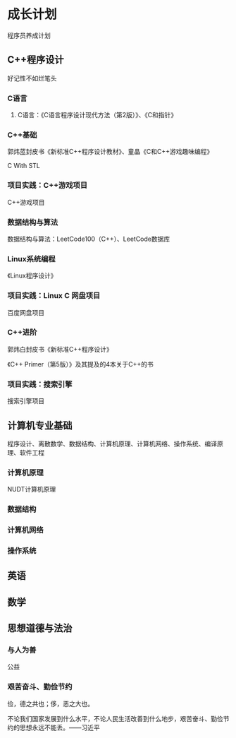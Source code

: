 # 成长计划

程序员养成计划

## C++程序设计

好记性不如烂笔头

### C语言

1. C语言：《C语言程序设计现代方法（第2版）》、《C和指针》

### C++基础

郭炜蓝封皮书《新标准C++程序设计教材》、童晶《C和C++游戏趣味编程》

C With STL

### 项目实践：C++游戏项目

C++游戏项目

### 数据结构与算法

数据结构与算法：LeetCode100（C++）、LeetCode数据库

### Linux系统编程

《Linux程序设计》

### 项目实践：Linux C 网盘项目

百度网盘项目

### C++进阶

郭炜白封皮书《新标准C++程序设计》

《C++ Primer（第5版）》及其提及的4本关于C++的书

### 项目实践：搜索引擎

搜索引擎项目

## 计算机专业基础

程序设计、离散数学、数据结构、计算机原理、计算机网络、操作系统、编译原理、软件工程

### 计算机原理

NUDT计算机原理

### 数据结构

### 计算机网络

### 操作系统

## 英语

## 数学

## 思想道德与法治

### 与人为善

公益

### 艰苦奋斗、勤俭节约

俭，德之共也；侈，恶之大也。

不论我们国家发展到什么水平，不论人民生活改善到什么地步，艰苦奋斗、勤俭节约的思想永远不能丢。——习近平



